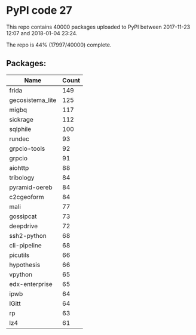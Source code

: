 # PyPI code 27

This repo contains 40000 packages uploaded to PyPI between 
2017-11-23 12:07 and 2018-01-04 23:24.

The repo is 44% (17997/40000) complete.

## Packages:

| Name  | Count |
| ----- | ----- |
| frida | 149 |
| gecosistema_lite | 125 |
| migbq | 117 |
| sickrage | 112 |
| sqlphile | 100 |
| rundec | 93 |
| grpcio-tools | 92 |
| grpcio | 91 |
| aiohttp | 88 |
| tribology | 84 |
| pyramid-oereb | 84 |
| c2cgeoform | 84 |
| mali | 77 |
| gossipcat | 73 |
| deepdrive | 72 |
| ssh2-python | 68 |
| cli-pipeline | 68 |
| picutils | 66 |
| hypothesis | 66 |
| vpython | 65 |
| edx-enterprise | 65 |
| ipwb | 64 |
| IGitt | 64 |
| rp | 63 |
| lz4 | 61 |


